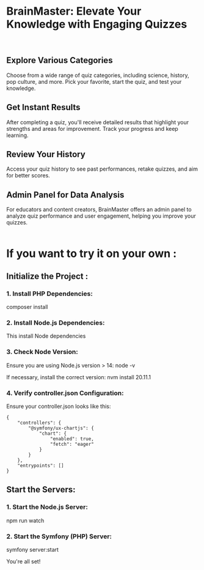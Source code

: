 # BrainMaster: Elevate Your Knowledge with Engaging Quizzes
<br>

## Explore Various Categories

Choose from a wide range of quiz categories, including science, history, pop culture, and more. Pick your favorite, start the quiz, and test your knowledge.

## Get Instant Results

After completing a quiz, you'll receive detailed results that highlight your strengths and areas for improvement. Track your progress and keep learning.

## Review Your History

Access your quiz history to see past performances, retake quizzes, and aim for better scores.

## Admin Panel for Data Analysis

For educators and content creators, BrainMaster offers an admin panel to analyze quiz performance and user engagement, helping you improve your quizzes.
<br>
<br>

# If you want to try it on your own :

## Initialize the Project :

### 1. Install PHP Dependencies:
composer install

### 2. Install Node.js Dependencies:
This install Node dependencies

### 3. Check Node Version:
Ensure you are using Node.js version > 14:
node -v

If necessary, install the correct version:
nvm install 20.11.1


### 4. Verify controller.json Configuration:
Ensure your controller.json looks like this:

```
{
    "controllers": {
        "@symfony/ux-chartjs": {
            "chart": {
                "enabled": true,
                "fetch": "eager"
            }
        }
    },
    "entrypoints": []
}
```

## Start the Servers:

### 1. Start the Node.js Server:
npm run watch

### 2. Start the Symfony (PHP) Server:
symfony server:start

You're all set!
